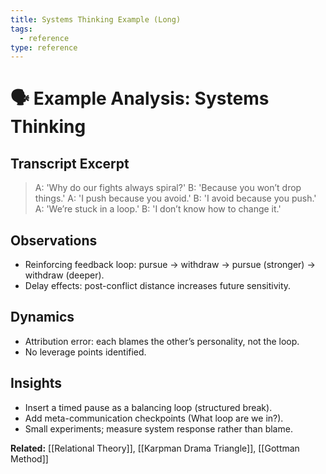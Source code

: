 ```yaml
---
title: Systems Thinking Example (Long)
tags:
  - reference
type: reference
---
```


<!-- @format -->

# 🗣 Example Analysis: Systems Thinking

## Transcript Excerpt

> A: 'Why do our fights always spiral?'
> B: 'Because you won’t drop things.'
> A: 'I push because you avoid.'
> B: 'I avoid because you push.'
> A: 'We’re stuck in a loop.'
> B: 'I don’t know how to change it.'

## Observations

- Reinforcing feedback loop: pursue → withdraw → pursue (stronger) → withdraw (deeper).
- Delay effects: post-conflict distance increases future sensitivity.

## Dynamics

- Attribution error: each blames the other’s personality, not the loop.
- No leverage points identified.

## Insights

- Insert a timed pause as a balancing loop (structured break).
- Add meta-communication checkpoints (What loop are we in?).
- Small experiments; measure system response rather than blame.

**Related:** [[Relational Theory]], [[Karpman Drama Triangle]], [[Gottman Method]]
